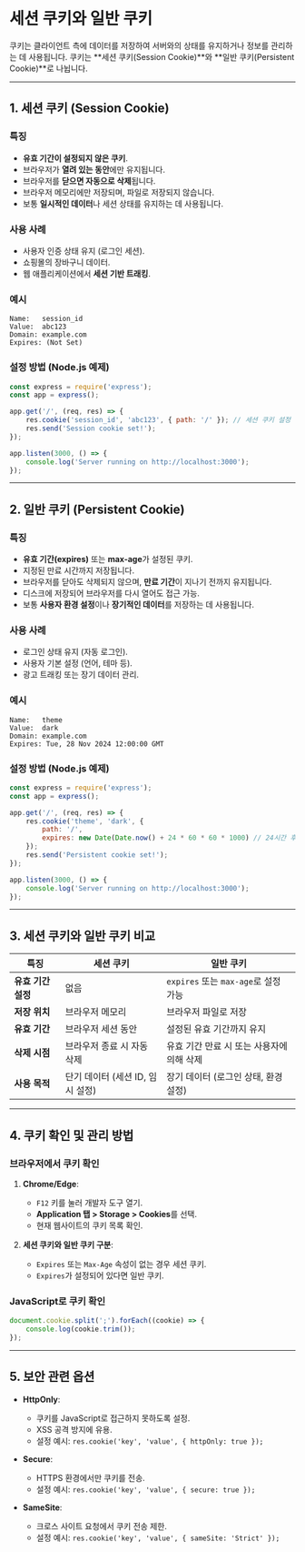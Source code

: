
# 세션 쿠키와 일반 쿠키

쿠키는 클라이언트 측에 데이터를 저장하여 서버와의 상태를 유지하거나 정보를 관리하는 데 사용됩니다. 쿠키는 **세션 쿠키(Session Cookie)**와 **일반 쿠키(Persistent Cookie)**로 나뉩니다.

---

## 1. 세션 쿠키 (Session Cookie)

### 특징
- **유효 기간이 설정되지 않은 쿠키**.
- 브라우저가 **열려 있는 동안**에만 유지됩니다.
- 브라우저를 **닫으면 자동으로 삭제**됩니다.
- 브라우저 메모리에만 저장되며, 파일로 저장되지 않습니다.
- 보통 **일시적인 데이터**나 세션 상태를 유지하는 데 사용됩니다.

### 사용 사례
- 사용자 인증 상태 유지 (로그인 세션).
- 쇼핑몰의 장바구니 데이터.
- 웹 애플리케이션에서 **세션 기반 트래킹**.

### 예시
```plaintext
Name:   session_id
Value:  abc123
Domain: example.com
Expires: (Not Set)
```

### 설정 방법 (Node.js 예제)
```javascript
const express = require('express');
const app = express();

app.get('/', (req, res) => {
    res.cookie('session_id', 'abc123', { path: '/' }); // 세션 쿠키 설정
    res.send('Session cookie set!');
});

app.listen(3000, () => {
    console.log('Server running on http://localhost:3000');
});
```

---

## 2. 일반 쿠키 (Persistent Cookie)

### 특징
- **유효 기간(expires)** 또는 **max-age**가 설정된 쿠키.
- 지정된 만료 시간까지 저장됩니다.
- 브라우저를 닫아도 삭제되지 않으며, **만료 기간**이 지나기 전까지 유지됩니다.
- 디스크에 저장되어 브라우저를 다시 열어도 접근 가능.
- 보통 **사용자 환경 설정**이나 **장기적인 데이터**를 저장하는 데 사용됩니다.

### 사용 사례
- 로그인 상태 유지 (자동 로그인).
- 사용자 기본 설정 (언어, 테마 등).
- 광고 트래킹 또는 장기 데이터 관리.

### 예시
```plaintext
Name:   theme
Value:  dark
Domain: example.com
Expires: Tue, 28 Nov 2024 12:00:00 GMT
```

### 설정 방법 (Node.js 예제)
```javascript
const express = require('express');
const app = express();

app.get('/', (req, res) => {
    res.cookie('theme', 'dark', {
        path: '/',
        expires: new Date(Date.now() + 24 * 60 * 60 * 1000) // 24시간 후 만료
    });
    res.send('Persistent cookie set!');
});

app.listen(3000, () => {
    console.log('Server running on http://localhost:3000');
});
```

---

## 3. 세션 쿠키와 일반 쿠키 비교

| **특징**            | **세션 쿠키**                                | **일반 쿠키**                          |
|---------------------|---------------------------------------------|---------------------------------------|
| **유효 기간 설정**   | 없음                                        | `expires` 또는 `max-age`로 설정 가능    |
| **저장 위치**        | 브라우저 메모리                            | 브라우저 파일로 저장                  |
| **유효 기간**        | 브라우저 세션 동안                          | 설정된 유효 기간까지 유지             |
| **삭제 시점**        | 브라우저 종료 시 자동 삭제                  | 유효 기간 만료 시 또는 사용자에 의해 삭제 |
| **사용 목적**        | 단기 데이터 (세션 ID, 임시 설정)             | 장기 데이터 (로그인 상태, 환경 설정)   |

---

## 4. 쿠키 확인 및 관리 방법

### 브라우저에서 쿠키 확인
1. **Chrome/Edge**:
   - `F12` 키를 눌러 개발자 도구 열기.
   - **Application 탭 > Storage > Cookies**를 선택.
   - 현재 웹사이트의 쿠키 목록 확인.

2. **세션 쿠키와 일반 쿠키 구분**:
   - `Expires` 또는 `Max-Age` 속성이 없는 경우 세션 쿠키.
   - `Expires`가 설정되어 있다면 일반 쿠키.

### JavaScript로 쿠키 확인
```javascript
document.cookie.split(';').forEach((cookie) => {
    console.log(cookie.trim());
});
```

---

## 5. 보안 관련 옵션
- **HttpOnly**:
  - 쿠키를 JavaScript로 접근하지 못하도록 설정.
  - XSS 공격 방지에 유용.
  - 설정 예시: `res.cookie('key', 'value', { httpOnly: true });`

- **Secure**:
  - HTTPS 환경에서만 쿠키를 전송.
  - 설정 예시: `res.cookie('key', 'value', { secure: true });`

- **SameSite**:
  - 크로스 사이트 요청에서 쿠키 전송 제한.
  - 설정 예시: `res.cookie('key', 'value', { sameSite: 'Strict' });`


